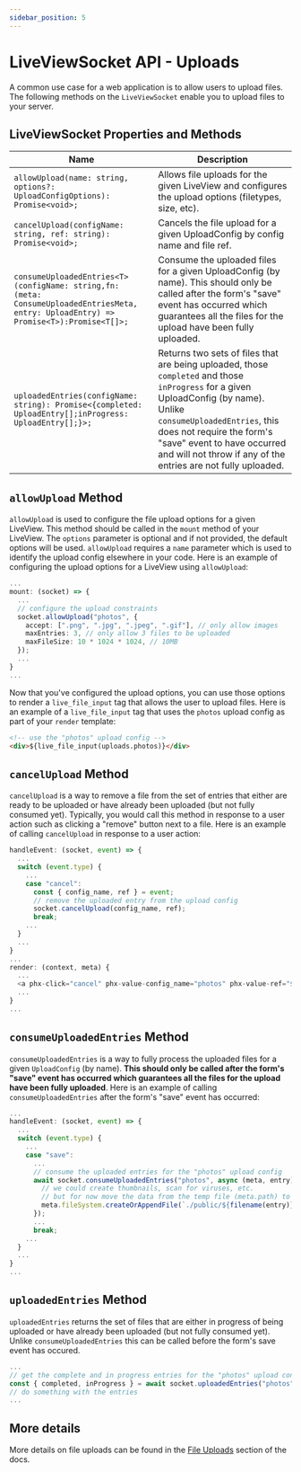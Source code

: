 ```yaml
---
sidebar_position: 5
---
```


# LiveViewSocket API - Uploads

A common use case for a web application is to allow users to upload files. The following methods on the `LiveViewSocket`
enable you to upload files to your server.

## LiveViewSocket Properties and Methods

| Name                                                                                                                                   | Description                                                                                                                                                                                                                                                                                      |
| -------------------------------------------------------------------------------------------------------------------------------------- | ------------------------------------------------------------------------------------------------------------------------------------------------------------------------------------------------------------------------------------------------------------------------------------------------ |
| `allowUpload(name: string, options?: UploadConfigOptions): Promise<void>;`                                                             | Allows file uploads for the given LiveView and configures the upload options (filetypes, size, etc).                                                                                                                                                                                             |
| `cancelUpload(configName: string, ref: string): Promise<void>;`                                                                        | Cancels the file upload for a given UploadConfig by config name and file ref.                                                                                                                                                                                                                    |
| `consumeUploadedEntries<T>(configName: string,fn: (meta: ConsumeUploadedEntriesMeta, entry: UploadEntry) => Promise<T>):Promise<T[]>;` | Consume the uploaded files for a given UploadConfig (by name). This should only be called after the form's "save" event has occurred which guarantees all the files for the upload have been fully uploaded.                                                                                     |
| `uploadedEntries(configName: string): Promise<{completed: UploadEntry[];inProgress: UploadEntry[];}>;`                                 | Returns two sets of files that are being uploaded, those `completed` and those `inProgress` for a given UploadConfig (by name). Unlike `consumeUploadedEntries`, this does not require the form's "save" event to have occurred and will not throw if any of the entries are not fully uploaded. |

## `allowUpload` Method

`allowUpload` is used to configure the file upload options for a given LiveView. This method should be called in the
`mount` method of your LiveView. The `options` parameter is optional and if not provided, the default options will be
used. `allowUpload` requires a `name` parameter which is used to identify the upload config elsewhere in your code. Here
is an example of configuring the upload options for a LiveView using `allowUpload`:

```ts
...
mount: (socket) => {
  ...
  // configure the upload constraints
  socket.allowUpload("photos", {
    accept: [".png", ".jpg", ".jpeg", ".gif"], // only allow images
    maxEntries: 3, // only allow 3 files to be uploaded
    maxFileSize: 10 * 1024 * 1024, // 10MB
  });
  ...
}
...
```

Now that you've configured the upload options, you can use those options to render a `live_file_input` tag that allows
the user to upload files. Here is an example of a `live_file_input` tag that uses the `photos` upload config as part of
your `render` template:

```html
<!-- use the "photos" upload config -->
<div>${live_file_input(uploads.photos)}</div>
```

## `cancelUpload` Method

`cancelUpload` is a way to remove a file from the set of entries that either are ready to be uploaded or have already
been uploaded (but not fully consumed yet). Typically, you would call this method in response to a user action such as
clicking a "remove" button next to a file. Here is an example of calling `cancelUpload` in response to a user action:

```ts
handleEvent: (socket, event) => {
  ...
  switch (event.type) {
    ...
    case "cancel":
      const { config_name, ref } = event;
      // remove the uploaded entry from the upload config
      socket.cancelUpload(config_name, ref);
      break;
    ...
  }
  ...
}
...
render: (context, meta) {
  ...
  <a phx-click="cancel" phx-value-config_name="photos" phx-value-ref="${entry.ref}">🗑</a>
  ...
}
...
```

## `consumeUploadedEntries` Method

`consumeUploadedEntries` is a way to fully process the uploaded files for a given `UploadConfig` (by name). **This
should only be called after the form's "save" event has occurred which guarantees all the files for the upload have been
fully uploaded**. Here is an example of calling `consumeUploadedEntries` after the form's "save" event has occurred:

```ts
...
handleEvent: (socket, event) => {
  ...
  switch (event.type) {
    ...
    case "save":
      ...
      // consume the uploaded entries for the "photos" upload config
      await socket.consumeUploadedEntries("photos", async (meta, entry) => {
        // we could create thumbnails, scan for viruses, etc.
        // but for now move the data from the temp file (meta.path) to a public directory
        meta.fileSystem.createOrAppendFile(`./public/${filename(entry)}`, meta.path);
      });
      ...
      break;
    ...
  }
  ...
}
...
```

## `uploadedEntries` Method

`uploadedEntries` returns the set of files that are either in progress of being uploaded or have already been uploaded
(but not fully consumed yet). Unlike `consumeUploadedEntries` this can be called before the form's save event has
occured.

```ts
...
// get the complete and in progress entries for the "photos" upload config
const { completed, inProgress } = await socket.uploadedEntries("photos");
// do something with the entries
...
```

## More details

More details on file uploads can be found in the [File Uploads](/docs/file-upload/overview) section of the docs.
